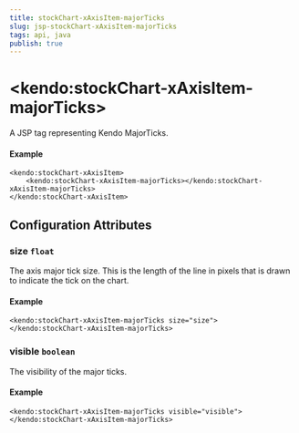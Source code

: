 ```yaml
---
title: stockChart-xAxisItem-majorTicks
slug: jsp-stockChart-xAxisItem-majorTicks
tags: api, java
publish: true
---
```


# \<kendo:stockChart-xAxisItem-majorTicks\>
A JSP tag representing Kendo MajorTicks.

#### Example
    <kendo:stockChart-xAxisItem>
        <kendo:stockChart-xAxisItem-majorTicks></kendo:stockChart-xAxisItem-majorTicks>
    </kendo:stockChart-xAxisItem>


## Configuration Attributes


### size `float`

The axis major tick size. This is the length of the line in pixels that is drawn to indicate the tick on the chart.

#### Example
    <kendo:stockChart-xAxisItem-majorTicks size="size">
    </kendo:stockChart-xAxisItem-majorTicks>



### visible `boolean`

The visibility of the major ticks.

#### Example
    <kendo:stockChart-xAxisItem-majorTicks visible="visible">
    </kendo:stockChart-xAxisItem-majorTicks>


